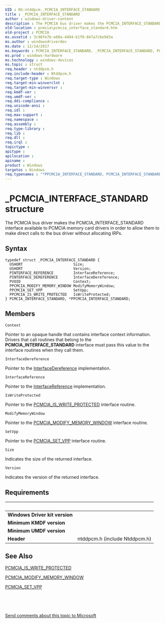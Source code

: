 ```yaml
---
UID : NS:ntddpcm._PCMCIA_INTERFACE_STANDARD
title : _PCMCIA_INTERFACE_STANDARD
author : windows-driver-content
description : The PCMCIA bus driver makes the PCMCIA_INTERFACE_STANDARD interface available to PCMCIA memory card drivers in order to allow them to make direct calls to the bus driver without allocating IRPs.
old-location : pcmcia\pcmcia_interface_standard.htm
old-project : PCMCIA
ms.assetid : 3c98fe7b-e60a-4494-b1f0-847a7cbe9d3a
ms.author : windowsdriverdev
ms.date : 12/14/2017
ms.keywords : PCMCIA_INTERFACE_STANDARD, _PCMCIA_INTERFACE_STANDARD, PCMCIA_INTERFACE_STANDARD structure [Buses], memcdref_768387a3-0148-4f5e-972a-983b7827a634.xml, ntddpcm/PPCMCIA_INTERFACE_STANDARD, PCMCIA.pcmcia_interface_standard, PPCMCIA_INTERFACE_STANDARD structure pointer [Buses], PPCMCIA_INTERFACE_STANDARD, *PPCMCIA_INTERFACE_STANDARD, ntddpcm/PCMCIA_INTERFACE_STANDARD
ms.prod : windows-hardware
ms.technology : windows-devices
ms.topic : struct
req.header : ntddpcm.h
req.include-header : Ntddpcm.h
req.target-type : Windows
req.target-min-winverclnt : 
req.target-min-winversvr : 
req.kmdf-ver : 
req.umdf-ver : 
req.ddi-compliance : 
req.unicode-ansi : 
req.idl : 
req.max-support : 
req.namespace : 
req.assembly : 
req.type-library : 
req.lib : 
req.dll : 
req.irql : 
topictype : 
apitype : 
apilocation : 
apiname : 
product : Windows
targetos : Windows
req.typenames : "*PPCMCIA_INTERFACE_STANDARD, PCMCIA_INTERFACE_STANDARD"
---
```


# _PCMCIA_INTERFACE_STANDARD structure
The PCMCIA bus driver makes the PCMCIA_INTERFACE_STANDARD interface available to PCMCIA memory card drivers in order to allow them to make direct calls to the bus driver without allocating IRPs.

## Syntax
````
typedef struct _PCMCIA_INTERFACE_STANDARD {
  USHORT                       Size;
  USHORT                       Version;
  PINTERFACE_REFERENCE         InterfaceReference;
  PINTERFACE_DEREFERENCE       InterfaceDereference;
  PVOID                        Context;
  PPCMCIA_MODIFY_MEMORY_WINDOW ModifyMemoryWindow;
  PPCMCIA_SET_VPP              SetVpp;
  PPCMCIA_IS_WRITE_PROTECTED   IsWriteProtected;
} PCMCIA_INTERFACE_STANDARD, *PPCMCIA_INTERFACE_STANDARD;
````

## Members


`Context`

Pointer to an opaque handle that contains interface context information. Drivers that call routines that belong to the <b>PCMCIA_INTERFACE_STANDARD</b> interface must pass this value to the interface routines when they call them.

`InterfaceDereference`

Pointer to the <a href="..\wdm\nc-wdm-pinterface_dereference.md">InterfaceDereference</a> implementation.

`InterfaceReference`

Pointer to the <a href="..\wdm\nc-wdm-pinterface_reference.md">InterfaceReference</a> implementation.

`IsWriteProtected`

Pointer to the <a href="https://msdn.microsoft.com/library/windows/hardware/ff537609">PCMCIA_IS_WRITE_PROTECTED</a> interface routine.

`ModifyMemoryWindow`

Pointer to the <a href="https://msdn.microsoft.com/library/windows/hardware/ff537610">PCMCIA_MODIFY_MEMORY_WINDOW</a> interface routine.

`SetVpp`

Pointer to the <a href="https://msdn.microsoft.com/library/windows/hardware/ff537611">PCMCIA_SET_VPP</a> interface routine.

`Size`

Indicates the size of the returned interface.

`Version`

Indicates the version of the returned interface.


## Requirements
| &nbsp; | &nbsp; |
| ---- |:---- |
| **Windows Driver kit version** |  |
| **Minimum KMDF version** |  |
| **Minimum UMDF version** |  |
| **Header** | ntddpcm.h (include Ntddpcm.h) |

## See Also

<a href="https://msdn.microsoft.com/library/windows/hardware/ff537609">PCMCIA_IS_WRITE_PROTECTED</a>

<a href="https://msdn.microsoft.com/library/windows/hardware/ff537610">PCMCIA_MODIFY_MEMORY_WINDOW</a>

<a href="https://msdn.microsoft.com/library/windows/hardware/ff537611">PCMCIA_SET_VPP</a>

 

 

<a href="mailto:wsddocfb@microsoft.com?subject=Documentation%20feedback [PCMCIA\buses]:%20PCMCIA_INTERFACE_STANDARD structure%20 RELEASE:%20(12/14/2017)&amp;body=%0A%0APRIVACY STATEMENT%0A%0AWe use your feedback to improve the documentation. We don't use your email address for any other purpose, and we'll remove your email address from our system after the issue that you're reporting is fixed. While we're working to fix this issue, we might send you an email message to ask for more info. Later, we might also send you an email message to let you know that we've addressed your feedback.%0A%0AFor more info about Microsoft's privacy policy, see http://privacy.microsoft.com/en-us/default.aspx." title="Send comments about this topic to Microsoft">Send comments about this topic to Microsoft</a>